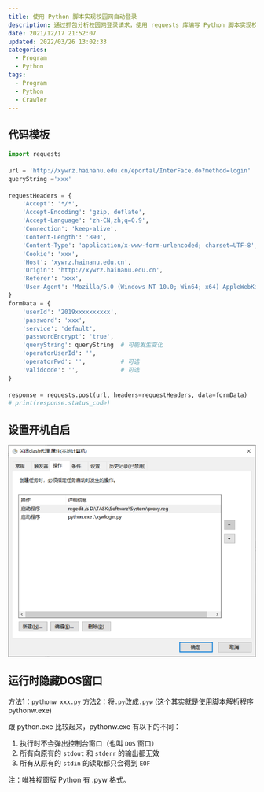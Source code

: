 ```yaml
---
title: 使用 Python 脚本实现校园网自动登录
description: 通过抓包分析校园网登录请求，使用 requests 库编写 Python 脚本实现校园网自动登录，避免每次连接网络时手动输入账号密码。
date: 2021/12/17 21:52:07
updated: 2022/03/26 13:02:33
categories:
  - Program
  - Python
tags:
  - Program
  - Python
  - Crawler
---
```


## 代码模板

```python
import requests

url = 'http://xywrz.hainanu.edu.cn/eportal/InterFace.do?method=login'
queryString ='xxx'

requestHeaders = {
    'Accept': '*/*',
    'Accept-Encoding': 'gzip, deflate',
    'Accept-Language': 'zh-CN,zh;q=0.9',
    'Connection': 'keep-alive',
    'Content-Length': '890',
    'Content-Type': 'application/x-www-form-urlencoded; charset=UTF-8',
    'Cookie': 'xxx',
    'Host': 'xywrz.hainanu.edu.cn',
    'Origin': 'http://xywrz.hainanu.edu.cn',
    'Referer': 'xxx',
    'User-Agent': 'Mozilla/5.0 (Windows NT 10.0; Win64; x64) AppleWebKit/537.36 (KHTML, like Gecko) Chrome/95.0.4638.69 Safari/537.36'
}
formData = {
    'userId': '2019xxxxxxxxxx',
    'password': 'xxx',
    'service': 'default',
    'passwordEncrypt': 'true',
    'queryString': queryString  # 可能发生变化
    'operatorUserId': '',
    'operatorPwd': '',          # 可选
	'validcode': '',            # 可选
}

response = requests.post(url, headers=requestHeaders, data=formData)
# print(response.status_code)
```

## 设置开机自启

![image-20211110160130238](https://raw.githubusercontent.com/Jxpro/PicBed/master/md/2021/11/10-160131.png)

## 运行时隐藏DOS窗口

方法1：`pythonw xxx.py`
方法2：将`.py`改成`.pyw` (这个其实就是使用脚本解析程序pythonw.exe)

跟 python.exe 比较起来，pythonw.exe 有以下的不同：

1.   执行时不会弹出控制台窗口（也叫 `DOS` 窗口）
2.   所有向原有的 `stdout` 和 `stderr` 的输出都无效
3.   所有从原有的 `stdin` 的读取都只会得到 `EOF`

注：唯独视窗版 Python 有 .pyw 格式。
